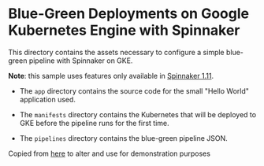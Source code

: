 # Blue-Green Deployments on Google Kubernetes Engine with Spinnaker 

This directory contains the assets necessary to configure a simple blue-green pipeline
with Spinnaker on GKE.  

**Note**: this sample uses features only available in [Spinnaker 1.11](https://www.spinnaker.io/guides/user/kubernetes-v2/traffic-management/).  

* The `app` directory contains the source code for the small "Hello World"
  application used.

* The `manifests` directory contains the Kubernetes that will be deployed to GKE
  before the pipeline runs for the first time. 

* The `pipelines` directory contains the blue-green pipeline JSON.

Copied from [here](https://github.com/spinnaker/spinnaker/tree/master/solutions/bluegreen) to alter and use for demonstration purposes